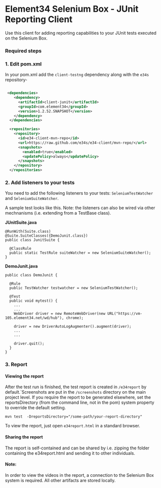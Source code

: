 # Element34 Selenium Box - JUnit Reporting Client

Use this client for adding reporting capabilities to your JUnit tests executed on the Selenium Box.

### Required steps
### 1. Edit pom.xml 
In your pom.xml add the ``client-testng`` dependency along with the ``e34s`` repository-  
```xml

 <dependencies>
    <dependency>
      <artifactId>client-junit</artifactId>
      <groupId>com.element34</groupId>
      <version>1.2.52.SNAPSHOT</version>
    </dependency>
  </dependencies>
```

```xml
  <repositories>
    <repository>
      <id>e34-client-mvn-repo</id>
      <url>https://raw.github.com/e34s/e34-client/mvn-repo/</url>
      <snapshots>
        <enabled>true</enabled>
        <updatePolicy>always</updatePolicy>
      </snapshots>
    </repository>
  </repositories>
```


### 2. Add listeners to your tests
You need to add the following listeners to your tests: ``SeleniumTestWatcher`` and ``SeleniumSuiteWatcher``. 

A sample test looks like this. Note: the listeners can also be wired via other mechnanisms (i.e. extending from a TestBase class). 

**JUnitSuite.java**
```
@RunWith(Suite.class)
@Suite.SuiteClasses({DemoJunit.class})
public class JunitSuite {

  @ClassRule
  public static TestRule suiteWatcher = new SeleniumSuiteWatcher();
}
```

**DemoJunit.java**
```
public class DemoJunit {

  @Rule
  public TestWatcher testwatcher = new SeleniumTestWatcher();

  @Test
  public void mytest() {
    ...
    ...
    WebDriver driver = new RemoteWebDriver(new URL("https://vm-105.element34.net/wd/hub"), chrome);

    driver = new DriverAutoLogAugmenter().augment(driver);
    ...
    ...
    
    driver.quit();
  }
}
```

### 3. Report
#### Viewing the report
After the test run is finished, the test report is created in ```/e34report``` by default.`Screenshots are put in the ```/screenshots```  directory on the main project level. 
If you require the report to be generated elsewhere, set the reportsDirectory (from the command line, not in the pom) system property to override the default setting. 
```
mvn test  -DreportsDirectory="/some-path/your-report-directory" 
```

To view the report, just open ```e34report.html``` in a standard browser. 

#### Sharing the report
The report is self-contained and can be shared by i.e. zipping the folder containing the e34report.html and sending it to other individuals. 

#### Note: 
In order to view the videos in the report, a connection to the Selenium Box system is required. All other artifacts are stored locally. 

